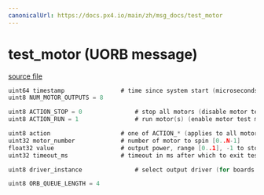 ```yaml
---
canonicalUrl: https://docs.px4.io/main/zh/msg_docs/test_motor
---
```


# test_motor (UORB message)



[source file](https://github.com/PX4/PX4-Autopilot/blob/release/1.13/msg/test_motor.msg)

```c
uint64 timestamp                # time since system start (microseconds)
uint8 NUM_MOTOR_OUTPUTS = 8

uint8 ACTION_STOP = 0               # stop all motors (disable motor test mode)
uint8 ACTION_RUN = 1                # run motor(s) (enable motor test mode)

uint8 action                    # one of ACTION_* (applies to all motors)
uint32 motor_number             # number of motor to spin [0..N-1]
float32 value                   # output power, range [0..1], -1 to stop individual motor
uint32 timeout_ms               # timeout in ms after which to exit test mode (if 0, do not time out)

uint8 driver_instance               # select output driver (for boards with multiple outputs, like IO+FMU)

uint8 ORB_QUEUE_LENGTH = 4

```
